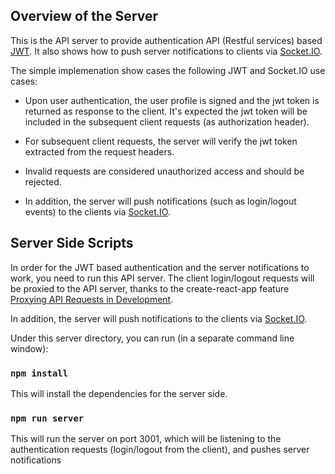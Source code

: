 
## Overview of the Server

This is the API server to provide authentication API (Restful services) based [JWT](https://jwt.io/).
It also shows how to push server notifications to clients via [Socket.IO](http://socket.io/).

The simple implemenation show cases the following JWT and Socket.IO use cases: 

* Upon user authentication,  the user profile is signed and the jwt token is returned as response to the client.
  It's expected the jwt token will be included in the subsequent client requests (as authorization header).

* For subsequent client requests, the server will verify the jwt token extracted from the request headers.  
  
* Invalid requests are considered unauthorized access and should be rejected.

* In addition, the server will push notifications (such as login/logout events) to the clients via [Socket.IO](http://socket.io/).

## Server Side Scripts
In order for the JWT based authentication and the server notifications to work, you need to run this API server.  The client login/logout requests will be proxied to
the API server, thanks to the create-react-app feature [Proxying API Requests in Development](https://github.com/facebookincubator/create-react-app/blob/ef94b0561d5afb9b50b905fa5cd3f94e965c69c0/template/README.md#proxying-api-requests-in-development).

In addition, the server will push notifications to the clients via [Socket.IO](http://socket.io/).

Under this server directory, you can run (in a separate command line window):

### `npm install`
This will install the dependencies for the server side.

### `npm run server`
This will run the server on port 3001, which will be listening to the authentication requests (login/logout from the client), and pushes server notifications

